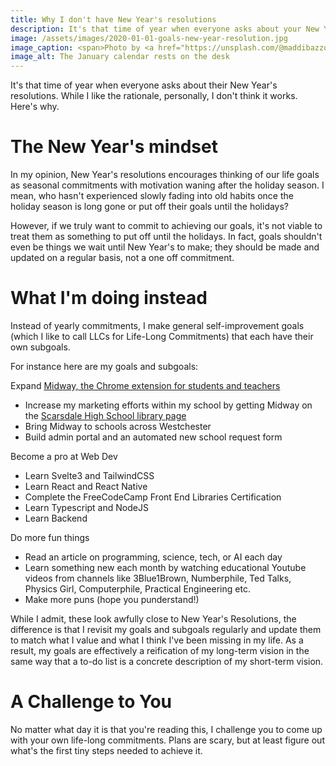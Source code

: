 ```yaml
---
title: Why I don't have New Year's resolutions
description: It's that time of year when everyone asks about your New Year's resolutions. While I like the rationale, personally, I don't think it works. Here's why.
image: /assets/images/2020-01-01-goals-new-year-resolution.jpg
image_caption: <span>Photo by <a href="https://unsplash.com/@maddibazzocco?utm_source=unsplash&amp;utm_medium=referral&amp;utm_content=creditCopyText">Maddi Bazzocco</a> on <a href="https://unsplash.com/s/photos/new-years?utm_source=unsplash&amp;utm_medium=referral&amp;utm_content=creditCopyText">Unsplash</a></span>
image_alt: The January calendar rests on the desk
---
```


It's that time of year when everyone asks about their New Year's resolutions. While I like the rationale, personally, I don't think it works. Here's why.

# The New Year's mindset
In my opinion, New Year's resolutions encourages thinking of our life goals as seasonal commitments with motivation waning after the holiday season. I mean, who hasn't experienced slowly fading into old habits once the holiday season is long gone or put off their goals until the holidays?

However, if we truly want to commit to achieving our goals, it's not viable to treat them as something to put off until the holidays. In fact, goals shouldn't even be things we wait until New Year's to make; they should be made and updated on a regular basis, not a one off commitment.

# What I'm doing instead
Instead of yearly commitments, I make general self-improvement goals (which I like to call LLCs for Life-Long Commitments) that each have their own subgoals.

For instance here are my goals and subgoals:

Expand [Midway, the Chrome extension for students and teachers](https://midway.web.app)
 - Increase my marketing efforts within my school by getting Midway on the [Scarsdale High School library page](https://www.scarsdaleschools.k12.ny.us/domain/80)
 - Bring Midway to schools across Westchester
 - Build admin portal and an automated new school request form 

Become a pro at Web Dev
 - Learn Svelte3 and TailwindCSS
 - Learn React and React Native
  - Complete the FreeCodeCamp Front End Libraries Certification
 - Learn Typescript and NodeJS
 - Learn Backend
 
Do more fun things
 - Read an article on programming, science, tech, or AI each day
 - Learn something new each month by watching educational Youtube videos from channels like 3Blue1Brown, Numberphile, Ted Talks, Physics Girl, Computerphile, Practical Engineering etc. 
 - Make more puns (hope you punderstand!)

While I admit, these look awfully close to New Year's Resolutions, the difference is that I revisit my goals and subgoals regularly and update them to match what I value and what I think I've been missing in my life. As a result, my goals are effectively a reification of my long-term vision in the same way that a to-do list is a concrete description of my short-term vision.

# A Challenge to You
No matter what day it is that you're reading this, I challenge you to come up with your own life-long commitments. Plans are scary, but at least figure out what's the first tiny steps needed to achieve it.